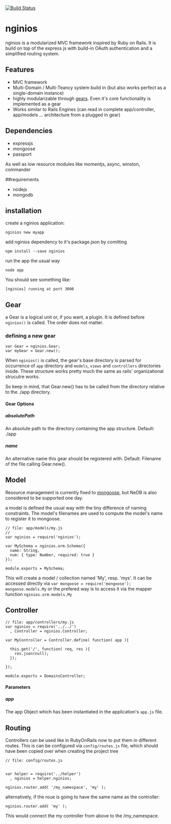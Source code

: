[![Build Status](https://travis-ci.org/tastenwerk/nginios.png)](https://travis-ci.org/tastenwerk/nginios)

# nginios

nginios is a modularized MVC framework inspired by Ruby on Rails.
It is build on top of the express js with build-in OAuth authentication 
and a simplified routing system.

## Features

* MVC framework
* Multi-Domain / Multi-Teancy system build in (but also works perfect as a single-domain instance)
* highly modularizable through [gears](#gear). Even it's core functionality is implemented as a gear
* Works similar to Rails Engines (can read in complete app/controller, app/models ... architecture from a plugged in gear)

## Dependencies

* expressjs
* mongoose
* passport

As well as low resource modules like momentjs, async, winston, commander

##requirements

* nodejs
* mongodb

## installation

create a nginios application:

    nginios new myapp

add nginios dependency to it's package.json by comitting

    npm install --save nginios

run the app the usual way

    node app

You should see something like:

    [nginios] running at port 3000


## <a name="gear"></a> Gear

a Gear is a logical unit or, if you want, a plugin. It is defined before
`nginios()` is called. The order does not matter.

### defining a new gear

    var Gear = nginios.Gear;
    var myGear = Gear.new();

When `nginios()` is called, the gear's base directory is parsed
for occurrence of `app` directory and `models`, `views` and `controllers` directories
inside. These structure works pretty much the same as rails' organizational strucutre
works.

So keep in mind, that Gear.new() has to be called from the directory relative to the ./app directory.

#### Gear Options

##### absolutePath

An absolute path to the directory containing the app structure. Default: ./app

##### name

An alternative name this gear should be registered with. Default: Filename of the file calling Gear.new(). 

## Model

Resource management is currently fixed to [mongoose](http://mongoosejs.com), but NeDB is also considered to
be supported one day.

a model is defined the usual way with the tiny difference of naming constraints. The
model's filenames are used to compute the model's name to register it to mongoose.

    // file: app/models/my.js
    //
    var nginios = require('nginios');

    var MySchema = nginios.orm.Schema({
      name: String,
      num: { type: Number, required: true }
    });

    module.exports = MySchema;

This will create a model / collection named 'My', resp. 'mys'. It can be accessed
directly via `var mongoose = require('mongoose'); mongoose.models.My` or the prefered way is to access
it via the mapper function `nginios.orm.models.My`


## Controller

    // file: app/controllers/my.js
    var nginios = require('../../')
      , Controller = nginios.Controller;
    
    var MyController = Controller.define( function( app ){
    
      this.get('/', function( req, res ){
        res.json(null);
      });
    
    });
    
    module.exports = DomainsController;

#### Parameters

##### app

The app Object which has been instantiated in the application's `app.js` file.

## Routing

Controllers can be used like in RubyOnRails now to put them in different routes. This is can be configured
via `config/routes.js` file, which should have been copied over when creating the project tree

    // file: config/routes.js


    var helper = require('../helper')
      , nginios = helper.nginios;
    
    nginios.router.add( '/my_namespace', 'my' );

alternatively, if the roue is going to have the same name as the controller:

    nginios.router.add( 'my' );

This would connect the my controller from above to the /my_namespace.


